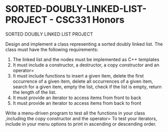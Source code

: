 # SORTED-DOUBLY-LINKED-LIST-PROJECT - CSC331 Honors

SORTED DOUBLY LINKED LIST PROJECT


Design and implement a class representing a sorted doubly linked list. The class must have the following requirements:

1.	The linked list and the nodes must be implemented as  C++ templates
2.	It must include a constructor, a destructor, a copy constructor and an operator=
3.	It must include functions to insert a given item, delete the first  occurrence of a given item, delete all occurrences of a given item, search for a given item, empty the list, check if the list is empty, return the length of the list. 
4.	It must provide an iterator to access items from front to back
5.	It must provide an iterator to access items from back to front


Write a menu-driven program to test all the functions in your class ,including the copy constructor and the operator= 
To test your iterators, include in your menu options to print in ascending or descending order.
<!-- ![image](https://user-images.githubusercontent.com/76651649/116139149-5ee5c880-a6de-11eb-87c8-4e09eba65ade.png) -->
